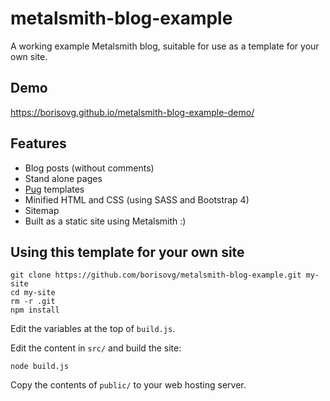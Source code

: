 # metalsmith-blog-example
A working example Metalsmith blog, suitable for use as a template for your own site.

## Demo

https://borisovg.github.io/metalsmith-blog-example-demo/

## Features

* Blog posts (without comments)
* Stand alone pages
* [Pug](https://pugjs.org/) templates
* Minified HTML and CSS (using SASS and Bootstrap 4)
* Sitemap
* Built as a static site using Metalsmith :)

## Using this template for your own site

```
git clone https://github.com/borisovg/metalsmith-blog-example.git my-site
cd my-site
rm -r .git
npm install
```

Edit the variables at the top of `build.js`.

Edit the content in `src/` and build the site:

```
node build.js
```

Copy the contents of `public/` to your web hosting server.
